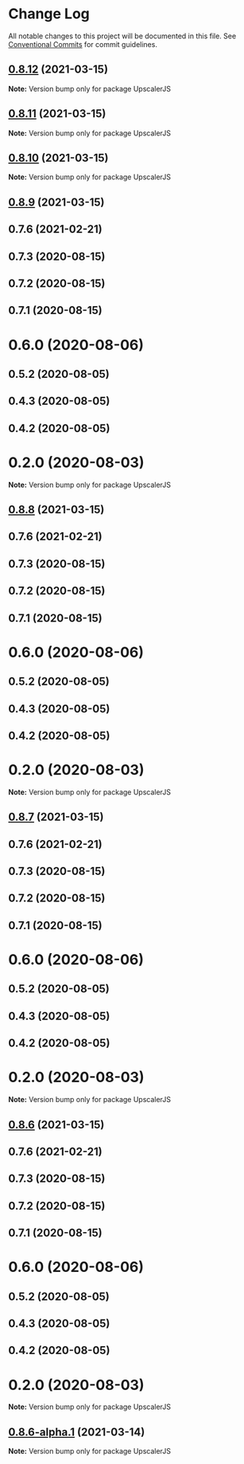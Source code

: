 # Change Log

All notable changes to this project will be documented in this file.
See [Conventional Commits](https://conventionalcommits.org) for commit guidelines.

## [0.8.12](https://github.com/thekevinscott/UpscalerJS/compare/v0.8.9...v0.8.12) (2021-03-15)

**Note:** Version bump only for package UpscalerJS





## [0.8.11](https://github.com/thekevinscott/UpscalerJS/compare/v0.8.9...v0.8.11) (2021-03-15)

**Note:** Version bump only for package UpscalerJS





## [0.8.10](https://github.com/thekevinscott/UpscalerJS/compare/v0.8.9...v0.8.10) (2021-03-15)

**Note:** Version bump only for package UpscalerJS





## [0.8.9](https://github.com/thekevinscott/UpscalerJS/compare/v0.1.2...v0.8.9) (2021-03-15)



## 0.7.6 (2021-02-21)



## 0.7.3 (2020-08-15)



## 0.7.2 (2020-08-15)



## 0.7.1 (2020-08-15)



# 0.6.0 (2020-08-06)



## 0.5.2 (2020-08-05)



## 0.4.3 (2020-08-05)



## 0.4.2 (2020-08-05)



# 0.2.0 (2020-08-03)

**Note:** Version bump only for package UpscalerJS





## [0.8.8](https://github.com/thekevinscott/UpscalerJS/compare/v0.1.2...v0.8.8) (2021-03-15)



## 0.7.6 (2021-02-21)



## 0.7.3 (2020-08-15)



## 0.7.2 (2020-08-15)



## 0.7.1 (2020-08-15)



# 0.6.0 (2020-08-06)



## 0.5.2 (2020-08-05)



## 0.4.3 (2020-08-05)



## 0.4.2 (2020-08-05)



# 0.2.0 (2020-08-03)

**Note:** Version bump only for package UpscalerJS





## [0.8.7](https://github.com/thekevinscott/UpscalerJS/compare/v0.1.2...v0.8.7) (2021-03-15)



## 0.7.6 (2021-02-21)



## 0.7.3 (2020-08-15)



## 0.7.2 (2020-08-15)



## 0.7.1 (2020-08-15)



# 0.6.0 (2020-08-06)



## 0.5.2 (2020-08-05)



## 0.4.3 (2020-08-05)



## 0.4.2 (2020-08-05)



# 0.2.0 (2020-08-03)

**Note:** Version bump only for package UpscalerJS





## [0.8.6](https://github.com/thekevinscott/UpscalerJS/compare/v0.1.2...v0.8.6) (2021-03-15)



## 0.7.6 (2021-02-21)



## 0.7.3 (2020-08-15)



## 0.7.2 (2020-08-15)



## 0.7.1 (2020-08-15)



# 0.6.0 (2020-08-06)



## 0.5.2 (2020-08-05)



## 0.4.3 (2020-08-05)



## 0.4.2 (2020-08-05)



# 0.2.0 (2020-08-03)

**Note:** Version bump only for package UpscalerJS





## [0.8.6-alpha.1](https://github.com/thekevinscott/UpscalerJS/compare/v0.8.6-alpha.0...v0.8.6-alpha.1) (2021-03-14)

**Note:** Version bump only for package UpscalerJS
